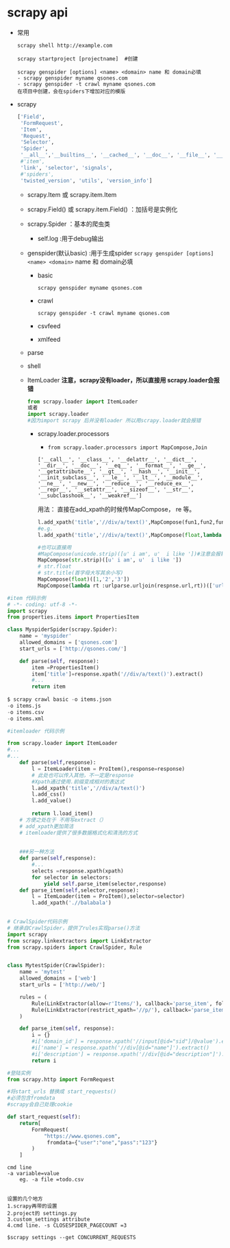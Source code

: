 # scrapy api
- 常用

  ```
  scrapy shell http://example.com 
  
  scrapy startproject [projectname]  #创建
  
  scrapy genspider [options] <name> <domain> name 和 domain必填  
  - scrapy genspider myname qsones.com
  - scrapy genspider -t crawl myname qsones.com
  在项目中创建，会在spiders下增加对应的模版
  
  ```










- scrapy

  ```python
  ['Field', 
   'FormRequest', 
   'Item', 
   'Request',
   'Selector',
   'Spider',
   '__all__','__builtins__', '__cached__', '__doc__', '__file__', '__loader__', '__name__', '__package__', '__path__', '__spec__', '__version__', '_txv', 'exceptions', 'http', 
   #'item',
   'link', 'selector', 'signals', 
   #'spiders', 
   'twisted_version', 'utils', 'version_info']
  ```



  - scrapy.Item 或 scrapy.item.Item

  - scrapy.Field() 或 scrapy.item.Field() ：加括号是实例化

  - scrapy.Spider ：基本的爬虫类

    - self.log :用于debug输出

  - genspider(默认basic) :用于生成spider
    `scrapy genspider [options] <name> <domain>` name 和 domain必填

    - basic

      ```
      scrapy genspider myname qsones.com
      ```
    - crawl 

      ```
      scrapy genspider -t crawl myname qsones.com
      ```
    - csvfeed
    - xmlfeed

  - parse

  - shell

  - ItemLoader **注意，scrapy没有loader，所以直接用 scrapy.loader会报错**

    ```python
    from scrapy.loader import ItemLoader
    或者
    import scrapy.loader
    #因为import scrapy 后并没有loader 所以用scrapy.loader就会报错
    ```

    - scrapy.loader.processors

      -  `from scrapy.loader.processors import MapCompose,Join`

        ```
        ['__call__', '__class__', '__delattr__', '__dict__', '__dir__', '__doc__', '__eq__', '__format__', '__ge__', '__getattribute__', '__gt__', '__hash__', '__init__', '__init_subclass__', '__le__', '__lt__', '__module__', '__ne__', '__new__', '__reduce__', '__reduce_ex__', '__repr__', '__setattr__', '__sizeof__', '__str__', '__subclasshook__', '__weakref__']
        ```

        用法： 直接在add_xpath的时候传MapCompose， re 等。

        ```python
        l.add_xpath('title','//div/a/text()',MapCompose(fun1,fun2,fun3..))
        #e.g.
        l.add_xpath('title','//div/a/text()',MapCompose(float,lambda i:i*2),re='[0-9]') #==========这里的用法比较实用
        
        #也可以直接用
        #MapCompose(unicode.strip)([u' i am', u'  i like '])#注意会报错，python3中，用str代替unicode
        MapCompose(str.strip)([u' i am', u'  i like '])
        # str.float
        # str.title(首字母大写其余小写)
        MapCompose(float)([1,'2','3'])
        MapCompose(lambda rt :urlparse.urljoin(respnse.url,rt))(['url1','url2'])
        ```

        

```python
#item 代码示例
# -*- coding: utf-8 -*-
import scrapy
from properties.items import PropertiesItem

class MyspiderSpider(scrapy.Spider):
    name = 'myspider'
    allowed_domains = ['qsones.com']
    start_urls = ['http://qsones.com/']

    def parse(self, response):
        item =PropertiesItem()
        item['title']=response.xpath('//div/a/text()').extract()
        #...
        return item
    
$ scrapy crawl basic -o items.json
-o items.js
-o items.csv
-o items.xml
```



```python
#itemloader 代码示例

from scrapy.loader import ItemLoader
#...
#...
	def parse(self,response):
        l = ItemLoader(item = ProItem(),response=response)
        # 此处也可以传入其他，不一定是response
        #Xpath通过使用.前缀变成相对的表达式
        l.add_xpath('title','//div/a/text()')
        l.add_css()
        l.add_value()
        
        return l.load_item()
    # 方便之处在于 不用写extract（）
    # add_xpath更加简洁
    # itemloader提供了很多数据格式化和清洗的方式
    
    
    ###另一种方法
    def parse(self,response):
		#...
        selects =response.xpath(xpath)
        for selector in selectors:
            yield self.parse_item(selector,response)
    def parse_item(self,selector,response):
		l = ItemLoader(item = ProItem(),selector=selector)
        l.add_xpath('.//balabala')
       
```

```python
# CrawlSpider代码示例
# 继承自CrawlSpider，提供了rules实现parse()方法
import scrapy
from scrapy.linkextractors import LinkExtractor
from scrapy.spiders import CrawlSpider, Rule


class MytestSpider(CrawlSpider):
    name = 'mytest'
    allowed_domains = ['web']
    start_urls = ['http://web/']

    rules = (
        Rule(LinkExtractor(allow=r'Items/'), callback='parse_item', follow=True),
        Rule(LinkExtractor(restrict_xpath='//p/'), callback='parse_item', follow=True),
    )

    def parse_item(self, response):
        i = {}
        #i['domain_id'] = response.xpath('//input[@id="sid"]/@value').extract()
        #i['name'] = response.xpath('//div[@id="name"]').extract()
        #i['description'] = response.xpath('//div[@id="description"]').extract()
        return i

```



```python
#登陆实例
from scrapy.http import FormRequest

#将start_urls 替换成 start_requests()
#必须包含fromdata
#scrapy会自己处理cookie

def start_request(self):
    return[
        FormRequest(
            "https://www.qsones.com",
             fromdata={"user":"one","pass":"123"}
        )
    ]
```

```
cmd line
-a variable=value
	eg. -a file =todo.csv
	

设置的几个地方
1.scrapy再带的设置
2.project的 settings.py
3.custom_settings attribute
4.cmd line. -s CLOSESPIDER_PAGECOUNT =3

$scrapy settings --get CONCURRENT_REQUESTS

```


